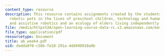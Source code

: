 ```yaml
---
content_type: resource
description: This resource contains assignments created by the students on the topics
  robotic pets in the lives of preschool children, technology and human vulnerability,
  and assistive robotics and an ecology of elders living independently in their homes.
file: /media/https%3A/open-learning-course-data-rc.s3.amazonaws.com/mas-965-relational-machines-spring-2005/dadda9f0c58bfe18291a4dd498918a0b_ab_week4.pdf
file_type: application/pdf
resourcetype: Document
title: ab_week4.pdf
uid: dadda9f0-c58b-fe18-291a-4dd498918a0b
---
```

